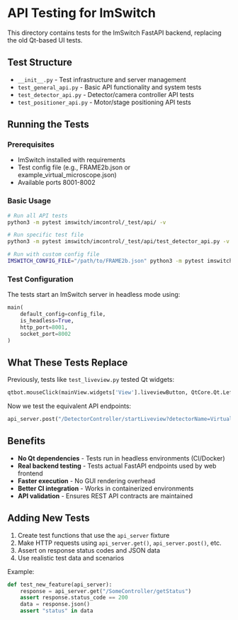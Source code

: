 # API Testing for ImSwitch

This directory contains tests for the ImSwitch FastAPI backend, replacing the old Qt-based UI tests.

## Test Structure

- `__init__.py` - Test infrastructure and server management
- `test_general_api.py` - Basic API functionality and system tests  
- `test_detector_api.py` - Detector/camera controller API tests
- `test_positioner_api.py` - Motor/stage positioning API tests

## Running the Tests

### Prerequisites
- ImSwitch installed with requirements
- Test config file (e.g., FRAME2b.json or example_virtual_microscope.json)
- Available ports 8001-8002

### Basic Usage

```bash
# Run all API tests
python3 -m pytest imswitch/imcontrol/_test/api/ -v

# Run specific test file
python3 -m pytest imswitch/imcontrol/_test/api/test_detector_api.py -v

# Run with custom config file
IMSWITCH_CONFIG_FILE="/path/to/FRAME2b.json" python3 -m pytest imswitch/imcontrol/_test/api/ -v
```

### Test Configuration

The tests start an ImSwitch server in headless mode using:
```python
main(
    default_config=config_file,  
    is_headless=True,
    http_port=8001,
    socket_port=8002
)
```

## What These Tests Replace

Previously, tests like `test_liveview.py` tested Qt widgets:
```python
qtbot.mouseClick(mainView.widgets['View'].liveviewButton, QtCore.Qt.LeftButton)
```

Now we test the equivalent API endpoints:
```python  
api_server.post("/DetectorController/startLiveview?detectorName=VirtualDetector")
```

## Benefits

- **No Qt dependencies** - Tests run in headless environments (CI/Docker)
- **Real backend testing** - Tests actual FastAPI endpoints used by web frontend
- **Faster execution** - No GUI rendering overhead
- **Better CI integration** - Works in containerized environments
- **API validation** - Ensures REST API contracts are maintained

## Adding New Tests

1. Create test functions that use the `api_server` fixture
2. Make HTTP requests using `api_server.get()`, `api_server.post()`, etc.
3. Assert on response status codes and JSON data
4. Use realistic test data and scenarios

Example:
```python
def test_new_feature(api_server):
    response = api_server.get("/SomeController/getStatus")
    assert response.status_code == 200
    data = response.json()
    assert "status" in data
```
